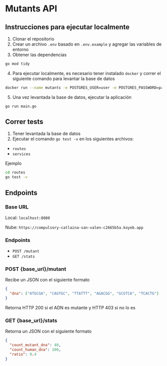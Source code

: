 # Mutants API

## Instrucciones para ejecutar localmente

1. Clonar el repositorio
2. Crear un archivo `.env` basado en `.env.example` y agregar las variables de entorno
3. Obtener las dependencias

```bash
go mod tidy
```

4. Para ejecutar localmente, es necesario tener instalado `docker` y correr el siguiente comando para levantar la base de datos

```bash
docker run --name mutants -e POSTGRES_USER=user -e POSTGRES_PASSWORD=password -e POSTGRES_DB=mutants-db -p 5432:5432 -d postgres
```

5. Una vez levantada la base de datos, ejecutar la aplicación

```bash
go run main.go
```

## Correr tests

1. Tener levantada la base de datos
2. Ejecutar el comando `go test -v` en los siguientes archivos:

- `routes`
- `services`

Ejemplo

```bash
cd routes
go test -v
```

## Endpoints

### Base URL

Local: `localhost:8080`

Nube: `https://compulsory-catlaina-san-valen-c2665b5a.koyeb.app`

### Endpoints

- `POST /mutant`
- `GET /stats`

### POST {base_url}/mutant

Recibe un JSON con el siguiente formato

```json
{
  "dna": ["ATGCGA", "CAGTGC", "TTATTT", "AGACGG", "GCGTCA", "TCACTG"]
}
```

Retorna HTTP 200 si el ADN es mutante y HTTP 403 si no lo es

### GET {base_url}/stats

Retorna un JSON con el siguiente formato

```json
{
  "count_mutant_dna": 40,
  "count_human_dna": 100,
  "ratio": 0.4
}
```

